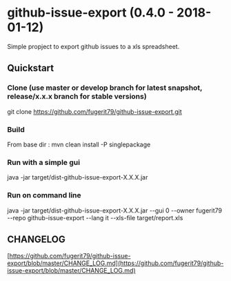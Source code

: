 # github-issue-export (0.4.0 - 2018-01-12)

Simple propject to export github issues to a xls spreadsheet.

## Quickstart

### Clone (use master or develop branch for latest snapshot, release/x.x.x branch for stable versions)
git clone https://github.com/fugerit79/github-issue-export.git

### Build
From base dir : 
mvn clean install -P singlepackage

### Run with a simple gui
java -jar target/dist-github-issue-export-X.X.X.jar

### Run on command line
java -jar target/dist-github-issue-export-X.X.X.jar --gui 0 --owner fugerit79 --repo github-issue-export --lang it --xls-file target/report.xls


## CHANGELOG
[https://github.com/fugerit79/github-issue-export/blob/master/CHANGE_LOG.md](https://github.com/fugerit79/github-issue-export/blob/master/CHANGE_LOG.md)
